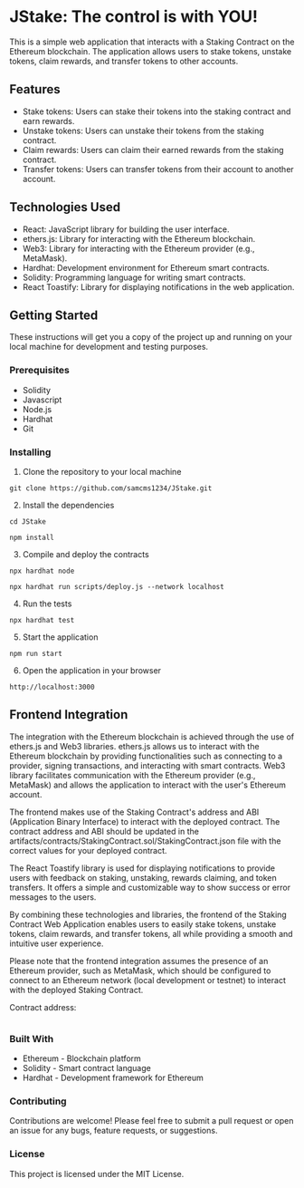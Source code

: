 # JStake: The control is with YOU!

This is a simple web application that interacts with a Staking Contract on the Ethereum blockchain. The application allows users to stake tokens, unstake tokens, claim rewards, and transfer tokens to other accounts.

## Features

- Stake tokens: Users can stake their tokens into the staking contract and earn rewards.
- Unstake tokens: Users can unstake their tokens from the staking contract.
- Claim rewards: Users can claim their earned rewards from the staking contract.
- Transfer tokens: Users can transfer tokens from their account to another account.

## Technologies Used

- React: JavaScript library for building the user interface.
- ethers.js: Library for interacting with the Ethereum blockchain.
- Web3: Library for interacting with the Ethereum provider (e.g., MetaMask).
- Hardhat: Development environment for Ethereum smart contracts.
- Solidity: Programming language for writing smart contracts.
- React Toastify: Library for displaying notifications in the web application.

## Getting Started

These instructions will get you a copy of the project up and running on your local machine for development and testing purposes.

### Prerequisites

- Solidity
- Javascript
- Node.js
- Hardhat
- Git

### Installing

1. Clone the repository to your local machine

```shell
git clone https://github.com/samcms1234/JStake.git
```

2. Install the dependencies

```shell
cd JStake
```
```shell
npm install
```

3. Compile and deploy the contracts

```shell
npx hardhat node
```

```shell
npx hardhat run scripts/deploy.js --network localhost
```

4. Run the tests

```shell
npx hardhat test
```

5. Start the application

```shell
npm run start
```

6. Open the application in your browser

```shell
http://localhost:3000
```

## Frontend Integration

The integration with the Ethereum blockchain is achieved through the use of ethers.js and Web3 libraries. ethers.js allows us to interact with the Ethereum blockchain by providing functionalities such as connecting to a provider, signing transactions, and interacting with smart contracts. Web3 library facilitates communication with the Ethereum provider (e.g., MetaMask) and allows the application to interact with the user's Ethereum account.

The frontend makes use of the Staking Contract's address and ABI (Application Binary Interface) to interact with the deployed contract. The contract address and ABI should be updated in the artifacts/contracts/StakingContract.sol/StakingContract.json file with the correct values for your deployed contract.

The React Toastify library is used for displaying notifications to provide users with feedback on staking, unstaking, rewards claiming, and token transfers. It offers a simple and customizable way to show success or error messages to the users.

By combining these technologies and libraries, the frontend of the Staking Contract Web Application enables users to easily stake tokens, unstake tokens, claim rewards, and transfer tokens, all while providing a smooth and intuitive user experience.

Please note that the frontend integration assumes the presence of an Ethereum provider, such as MetaMask, which should be configured to connect to an Ethereum network (local development or testnet) to interact with the deployed Staking Contract.

Contract address:
 ```shell
 
 ```
### Built With

- Ethereum - Blockchain platform
- Solidity - Smart contract language
- Hardhat - Development framework for Ethereum

### Contributing

Contributions are welcome! Please feel free to submit a pull request or open an issue for any bugs, feature requests, or suggestions.

### License

This project is licensed under the MIT License.